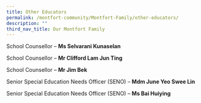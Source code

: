 ```yaml
---
title: Other Educators
permalink: /montfort-community/Montfort-Family/other-educators/
description: ""
third_nav_title: Our Montfort Family
---
```

School Counsellor – **Ms Selvarani Kunaselan**  

School Counsellor – **Mr Clifford Lam Jun Ting**

School Counsellor – **Mr Jim Bek**

Senior Special Education Needs Officer (SENO) – **Mdm June Yeo Swee Lin**

Senior Special Education Needs Officer (SENO) – **Ms Bai Huiying**